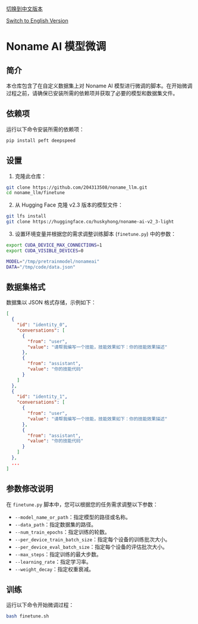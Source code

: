 [切换到中文版本](README_zh.md) 

[Switch to English Version](README.md)
# Noname AI 模型微调

## 简介

本仓库包含了在自定义数据集上对 Noname AI 模型进行微调的脚本。在开始微调过程之前，请确保已安装所需的依赖项并获取了必要的模型和数据集文件。

## 依赖项

运行以下命令安装所需的依赖项：

```bash
pip install peft deepspeed
```

## 设置

1. 克隆此仓库：

```bash
git clone https://github.com/204313508/noname_llm.git
cd noname_llm/finetune
```

2. 从 Hugging Face 克隆 v2.3 版本的模型文件：

```bash
git lfs install
git clone https://huggingface.co/huskyhong/noname-ai-v2_3-light
```

3. 设置环境变量并根据您的需求调整训练脚本 (`finetune.py`) 中的参数：

```bash
export CUDA_DEVICE_MAX_CONNECTIONS=1
export CUDA_VISIBLE_DEVICES=0

MODEL="/tmp/pretrainmodel/nonameai"
DATA="/tmp/code/data.json"
```

## 数据集格式

数据集以 JSON 格式存储，示例如下：

```json
[
  {
    "id": "identity_0",
    "conversations": [
      {
        "from": "user",
        "value": "请帮我编写一个技能，技能效果如下：你的技能效果描述"
      },
      {
        "from": "assistant",
        "value": "你的技能代码"
      }
    ]
  },
  {
    "id": "identity_1",
    "conversations": [
      {
        "from": "user",
        "value": "请帮我编写一个技能，技能效果如下：你的技能效果描述"
      },
      {
        "from": "assistant",
        "value": "你的技能代码"
      }
    ]
  },
  ...
]
```



## 参数修改说明

在 `finetune.py` 脚本中，您可以根据您的任务需求调整以下参数：

- `--model_name_or_path`：指定模型的路径或名称。
- `--data_path`：指定数据集的路径。
- `--num_train_epochs`：指定训练的轮数。
- `--per_device_train_batch_size`：指定每个设备的训练批次大小。
- `--per_device_eval_batch_size`：指定每个设备的评估批次大小。
- `--max_steps`：指定训练的最大步数。
- `--learning_rate`：指定学习率。
- `--weight_decay`：指定权重衰减。


## 训练

运行以下命令开始微调过程：

```bash
bash finetune.sh
```
